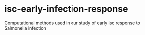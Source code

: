 # isc-early-infection-response
Computational methods used in our study of early isc response to Salmonella infection
